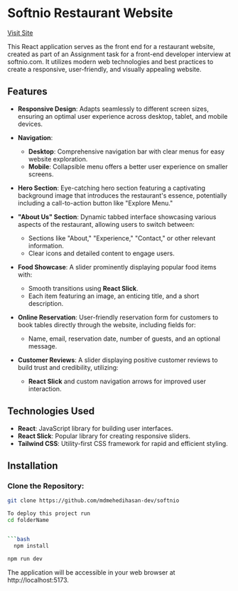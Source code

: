 # Softnio Restaurant Website

[Visit Site](https://softnio-iota.vercel.app/)

This React application serves as the front end for a restaurant website, created as part of an Assignment task for a front-end developer interview at softnio.com. It utilizes modern web technologies and best practices to create a responsive, user-friendly, and visually appealing website.

## Features

- **Responsive Design**: Adapts seamlessly to different screen sizes, ensuring an optimal user experience across desktop, tablet, and mobile devices.

- **Navigation**:
  - **Desktop**: Comprehensive navigation bar with clear menus for easy website exploration.
  - **Mobile**: Collapsible menu offers a better user experience on smaller screens.

- **Hero Section**: Eye-catching hero section featuring a captivating background image that introduces the restaurant's essence, potentially including a call-to-action button like "Explore Menu."

- **"About Us" Section**: Dynamic tabbed interface showcasing various aspects of the restaurant, allowing users to switch between:
  - Sections like "About," "Experience," "Contact," or other relevant information.
  - Clear icons and detailed content to engage users.

- **Food Showcase**: A slider prominently displaying popular food items with:
  - Smooth transitions using **React Slick**.
  - Each item featuring an image, an enticing title, and a short description.

- **Online Reservation**: User-friendly reservation form for customers to book tables directly through the website, including fields for:
  - Name, email, reservation date, number of guests, and an optional message.

- **Customer Reviews**: A slider displaying positive customer reviews to build trust and credibility, utilizing:
  - **React Slick** and custom navigation arrows for improved user interaction.

## Technologies Used

- **React**: JavaScript library for building user interfaces.
- **React Slick**: Popular library for creating responsive sliders.
- **Tailwind CSS**: Utility-first CSS framework for rapid and efficient styling.

## Installation

### Clone the Repository:

```bash
git clone https://github.com/mdmehedihasan-dev/softnio

To deploy this project run
cd folderName


```bash
  npm install
```

```bash
npm run dev
```
The application will be accessible in your web browser at http://localhost:5173.




